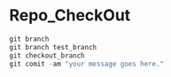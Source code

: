 # Repo_CheckOut

```javascript
git branch
git branch test_branch
git checkout_branch
git comit -am "your message goes here."
```
